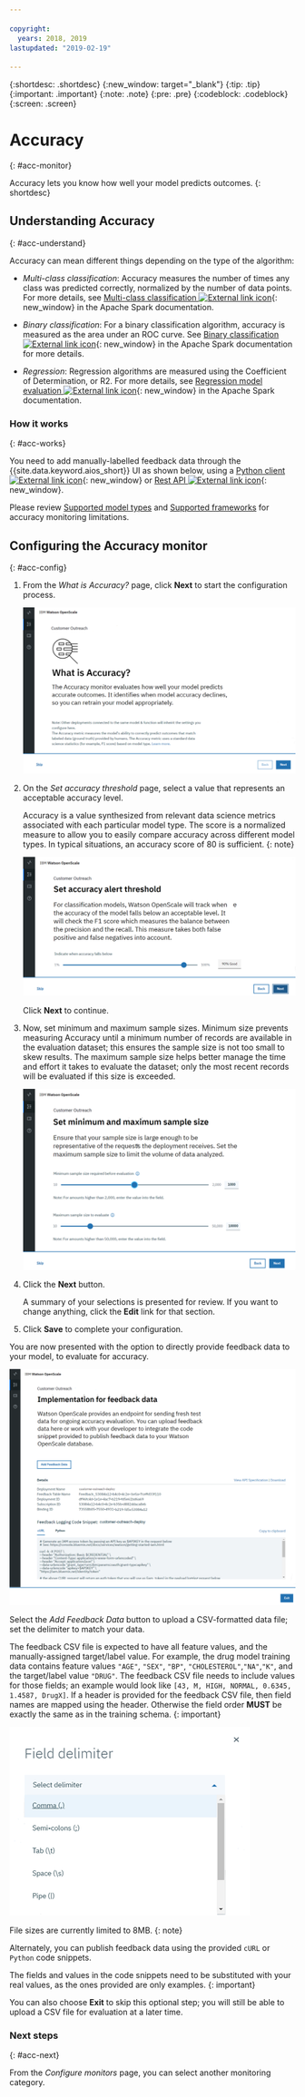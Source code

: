 ```yaml
---

copyright:
  years: 2018, 2019
lastupdated: "2019-02-19"

---
```


{:shortdesc: .shortdesc}
{:new_window: target="_blank"}
{:tip: .tip}
{:important: .important}
{:note: .note}
{:pre: .pre}
{:codeblock: .codeblock}
{:screen: .screen}

# Accuracy
{: #acc-monitor}

Accuracy lets you know how well your model predicts outcomes.
{: shortdesc}

## Understanding Accuracy
{: #acc-understand}

Accuracy can mean different things depending on the type of the algorithm:

- *Multi-class classification*: Accuracy measures the number of times any class was predicted correctly, normalized by the number of data points. For more details, see [Multi-class classification ![External link icon](../../icons/launch-glyph.svg "External link icon")](https://spark.apache.org/docs/2.1.0/mllib-evaluation-metrics.html#multiclass-classification){: new_window} in the Apache Spark documentation.

- *Binary classification*: For a binary classification algorithm, accuracy is measured as the area under an ROC curve. See [Binary classification ![External link icon](../../icons/launch-glyph.svg "External link icon")](https://spark.apache.org/docs/2.1.0/mllib-evaluation-metrics.html#binary-classification){: new_window} in the Apache Spark documentation for more details.

- *Regression*: Regression algorithms are measured using the Coefficient of Determination, or R2. For more details, see [Regression model evaluation ![External link icon](../../icons/launch-glyph.svg "External link icon")](https://spark.apache.org/docs/2.1.0/mllib-evaluation-metrics.html#regression-model-evaluation){: new_window} in the Apache Spark documentation.

### How it works
{: #acc-works}

You need to add manually-labelled feedback data through the {{site.data.keyword.aios_short}} UI as shown below, using a [Python client ![External link icon](../../icons/launch-glyph.svg "External link icon")](http://ai-openscale-python-client.mybluemix.net/#feedbacklogging){: new_window} or [Rest API ![External link icon](../../icons/launch-glyph.svg "External link icon")](https://cloud.ibm.com/apidocs/ai-openscale#post-feedback-payload){: new_window}.

Please review [Supported model types](/docs/services/ai-openscale/index.html##in-mod) and [Supported frameworks](/docs/services/ai-openscale/index.html#in-fram) for accuracy monitoring limitations.

<!---
You need to add manually-labelled data into your feedback table for the accuracy computation to trigger. The feedback table is in the posgres schema with the name <model_id>_feedback.

You can create a performance monitoring system for your predictive models by creating an evaluation instance, and then defining the metrics and triggers for the automatic retraining and deploying of the new model. Spark, Keras and TensorFlow models are supported at this stage, with the following requirements:

- A training definition must be stored in the repository
- `training_data_reference` - must be defined as a part of the stored model's metadata
- `training_definition_url` - must be defined as a part of the stored model's metadata

Use the available [REST API ![External link icon](../../icons/launch-glyph.svg "External link icon")](https://watson-ml-api.mybluemix.net/){: new_window} end-points directly to provide feedback data and kick off evaluation activities. For more information, see the [WML documentation ![External link icon](../../icons/launch-glyph.svg "External link icon")](https://dataplatform.cloud.ibm.com/docs/content/analyze-data/ml-continuous-learning.html?audience=wdp&context=wdp){: new_window}.
--->

## Configuring the Accuracy monitor
{: #acc-config}

1.  From the *What is Accuracy?* page, click **Next** to start the configuration process.

    ![What is Accuracy? page](images/accuracy-what-is.png)

1.  On the *Set accuracy threshold* page, select a value that represents an acceptable accuracy level.

    Accuracy is a value synthesized from relevant data science metrics associated with each particular model type. The score is a normalized measure to allow you to easily compare accuracy across different model types. In typical situations, an accuracy score of 80 is sufficient.
    {: note}

    ![Set accuracy limit](images/accuracy-set-limit.png)

    Click **Next** to continue.

1.  Now, set minimum and maximum sample sizes. Minimum size prevents measuring Accuracy until a minimum number of records are available in the evaluation dataset; this ensures the sample size is not too small to skew results. The maximum sample size helps better manage the time and effort it takes to evaluate the dataset; only the most recent records will be evaluated if this size is exceeded.

     ![Configure sample size](images/accuracy-config-sample.png)

1.  Click the **Next** button.

    A summary of your selections is presented for review. If you want to change anything, click the **Edit** link for that section.

1.  Click **Save** to complete your configuration.

You are now presented with the option to directly provide feedback data to your model, to evaluate for accuracy.

  ![Send feedback data](images/accuracy-send-feedback0.png)

Select the *Add Feedback Data* button to upload a CSV-formatted data file; set the delimiter to match your data.

The feedback CSV file is expected to have all feature values, and the manually-assigned target/label value. For example, the drug model training data contains feature values `"AGE"`, `"SEX"`, `"BP"`, `"CHOLESTEROL"`,`"NA"`,`"K"`, and the target/label value `"DRUG"`. The feedback CSV file needs to include values for those fields; an example would look like `[43, M, HIGH, NORMAL, 0.6345, 1.4587, DrugX]`. If a header is provided for the feedback CSV file, then field names are mapped using the header. Otherwise the field order **MUST** be exactly the same as in the training schema.
{: important}

  ![Accuracy delimiter](images/accuracy-delimit.png)

File sizes are currently limited to 8MB.
{: note}

Alternately, you can publish feedback data using the provided `cURL` or `Python` code snippets.

The fields and values in the code snippets need to be substituted with your real values, as the ones provided are only examples.
{: important}

You can also choose **Exit** to skip this optional step; you will still be able to upload a CSV file for evaluation at a later time.

### Next steps
{: #acc-next}

From the *Configure monitors* page, you can select another monitoring category.
